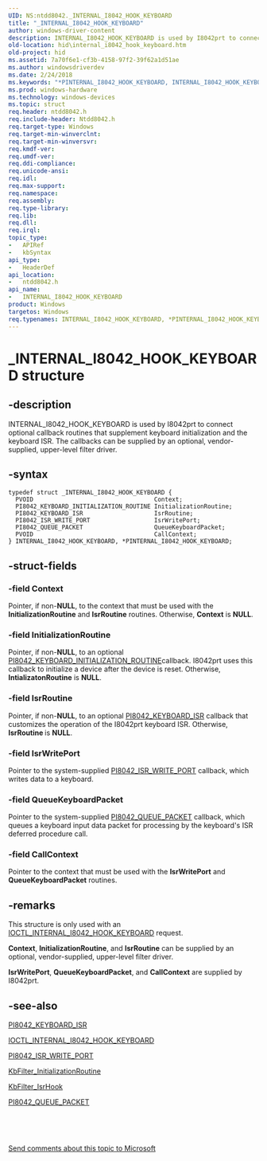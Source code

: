 ```yaml
---
UID: NS:ntdd8042._INTERNAL_I8042_HOOK_KEYBOARD
title: "_INTERNAL_I8042_HOOK_KEYBOARD"
author: windows-driver-content
description: INTERNAL_I8042_HOOK_KEYBOARD is used by I8042prt to connect optional callback routines that supplement keyboard initialization and the keyboard ISR. The callbacks can be supplied by an optional, vendor-supplied, upper-level filter driver.
old-location: hid\internal_i8042_hook_keyboard.htm
old-project: hid
ms.assetid: 7a70f6e1-cf3b-4158-97f2-39f62a1d51ae
ms.author: windowsdriverdev
ms.date: 2/24/2018
ms.keywords: "*PINTERNAL_I8042_HOOK_KEYBOARD, INTERNAL_I8042_HOOK_KEYBOARD, INTERNAL_I8042_HOOK_KEYBOARD structure [Human Input Devices], PINTERNAL_I8042_HOOK_KEYBOARD, PINTERNAL_I8042_HOOK_KEYBOARD structure pointer [Human Input Devices], _INTERNAL_I8042_HOOK_KEYBOARD, hid.internal_i8042_hook_keyboard, i8042ref_c61fafd5-75ed-484b-8f5a-9e5e526059af.xml, ntdd8042/INTERNAL_I8042_HOOK_KEYBOARD, ntdd8042/PINTERNAL_I8042_HOOK_KEYBOARD"
ms.prod: windows-hardware
ms.technology: windows-devices
ms.topic: struct
req.header: ntdd8042.h
req.include-header: Ntdd8042.h
req.target-type: Windows
req.target-min-winverclnt: 
req.target-min-winversvr: 
req.kmdf-ver: 
req.umdf-ver: 
req.ddi-compliance: 
req.unicode-ansi: 
req.idl: 
req.max-support: 
req.namespace: 
req.assembly: 
req.type-library: 
req.lib: 
req.dll: 
req.irql: 
topic_type:
-	APIRef
-	kbSyntax
api_type:
-	HeaderDef
api_location:
-	ntdd8042.h
api_name:
-	INTERNAL_I8042_HOOK_KEYBOARD
product: Windows
targetos: Windows
req.typenames: INTERNAL_I8042_HOOK_KEYBOARD, *PINTERNAL_I8042_HOOK_KEYBOARD
---
```


# _INTERNAL_I8042_HOOK_KEYBOARD structure


## -description


INTERNAL_I8042_HOOK_KEYBOARD is used by I8042prt to connect optional callback routines that supplement keyboard initialization and the keyboard ISR. The callbacks can be supplied by an optional, vendor-supplied, upper-level filter driver.


## -syntax


````
typedef struct _INTERNAL_I8042_HOOK_KEYBOARD {
  PVOID                                  Context;
  PI8042_KEYBOARD_INITIALIZATION_ROUTINE InitializationRoutine;
  PI8042_KEYBOARD_ISR                    IsrRoutine;
  PI8042_ISR_WRITE_PORT                  IsrWritePort;
  PI8042_QUEUE_PACKET                    QueueKeyboardPacket;
  PVOID                                  CallContext;
} INTERNAL_I8042_HOOK_KEYBOARD, *PINTERNAL_I8042_HOOK_KEYBOARD;
````


## -struct-fields




### -field Context

Pointer, if non-<b>NULL</b>, to the context that must be used with the <b>InitializationRoutine</b> and <b>IsrRoutine</b> routines. Otherwise, <b>Context</b> is <b>NULL</b>. 


### -field InitializationRoutine

Pointer, if non-<b>NULL</b>, to an optional <a href="..\ntdd8042\nc-ntdd8042-pi8042_keyboard_initialization_routine.md">PI8042_KEYBOARD_INITIALIZATION_ROUTINE</a>callback. I8042prt uses this callback to initialize a device after the device is reset. Otherwise, <b>IntializatonRoutine</b> is <b>NULL</b>.


### -field IsrRoutine

Pointer, if non-<b>NULL</b>, to an optional <a href="..\ntdd8042\nc-ntdd8042-pi8042_keyboard_isr.md">PI8042_KEYBOARD_ISR</a> callback that customizes the operation of the I8042prt keyboard ISR. Otherwise, <b>IsrRoutine </b>is <b>NULL</b>.


### -field IsrWritePort

Pointer to the system-supplied <a href="..\ntdd8042\nc-ntdd8042-pi8042_isr_write_port.md">PI8042_ISR_WRITE_PORT</a> callback, which writes data to a keyboard.


### -field QueueKeyboardPacket

Pointer to the system-supplied <a href="..\ntdd8042\nc-ntdd8042-pi8042_queue_packet.md">PI8042_QUEUE_PACKET</a> callback, which queues a keyboard input data packet for processing by the keyboard's ISR deferred procedure call.


### -field CallContext

Pointer to the context that must be used with the <b>IsrWritePort</b> and <b>QueueKeyboardPacket</b> routines. 


## -remarks



This structure is only used with an <a href="..\ntdd8042\ni-ntdd8042-ioctl_internal_i8042_hook_keyboard.md">IOCTL_INTERNAL_I8042_HOOK_KEYBOARD</a> request. 

<b>Context</b>, <b>InitializationRoutine</b>, and <b>IsrRoutine</b> can be supplied by an optional, vendor-supplied, upper-level filter driver.

<b>IsrWritePort</b>, <b>QueueKeyboardPacket</b>, and <b>CallContext</b> are supplied by I8042prt.




## -see-also

<a href="..\ntdd8042\nc-ntdd8042-pi8042_keyboard_isr.md">PI8042_KEYBOARD_ISR</a>



<a href="..\ntdd8042\ni-ntdd8042-ioctl_internal_i8042_hook_keyboard.md">IOCTL_INTERNAL_I8042_HOOK_KEYBOARD</a>



<a href="..\ntdd8042\nc-ntdd8042-pi8042_isr_write_port.md">PI8042_ISR_WRITE_PORT</a>



<a href="https://msdn.microsoft.com/1ea0ce84-f3e3-48af-8015-66fc35c17129">KbFilter_InitializationRoutine</a>



<a href="https://msdn.microsoft.com/0feca7de-aa80-4d1e-a5fc-901c18169649">KbFilter_IsrHook</a>



<a href="..\ntdd8042\nc-ntdd8042-pi8042_queue_packet.md">PI8042_QUEUE_PACKET</a>



 

 

<a href="mailto:wsddocfb@microsoft.com?subject=Documentation%20feedback [hid\hid]:%20INTERNAL_I8042_HOOK_KEYBOARD structure%20 RELEASE:%20(2/24/2018)&amp;body=%0A%0APRIVACY STATEMENT%0A%0AWe use your feedback to improve the documentation. We don't use your email address for any other purpose, and we'll remove your email address from our system after the issue that you're reporting is fixed. While we're working to fix this issue, we might send you an email message to ask for more info. Later, we might also send you an email message to let you know that we've addressed your feedback.%0A%0AFor more info about Microsoft's privacy policy, see http://privacy.microsoft.com/en-us/default.aspx." title="Send comments about this topic to Microsoft">Send comments about this topic to Microsoft</a>

